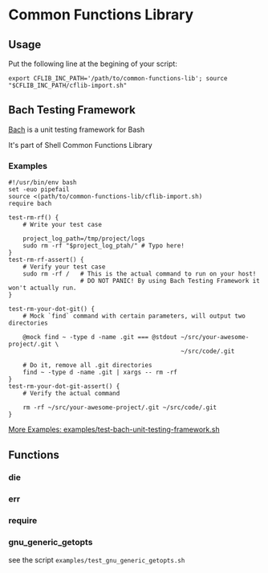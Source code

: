 Common Functions Library
========================

## Usage

Put the following line at the begining of your script:

    export CFLIB_INC_PATH='/path/to/common-functions-lib'; source "$CFLIB_INC_PATH/cflib-import.sh"

## Bach Testing Framework

[Bach](lib/bach/) is a unit testing framework for Bash

It's part of Shell Common Functions Library

### Examples


    #!/usr/bin/env bash
    set -euo pipefail
    source <(path/to/common-functions-lib/cflib-import.sh)
    require bach

    test-rm-rf() {
        # Write your test case
    
        project_log_path=/tmp/project/logs
        sudo rm -rf "$project_log_ptah/" # Typo here!
    }
    test-rm-rf-assert() {
        # Verify your test case
        sudo rm -rf /   # This is the actual command to run on your host!
                        # DO NOT PANIC! By using Bach Testing Framework it won't actually run.
    }

    test-rm-your-dot-git() {
        # Mock `find` command with certain parameters, will output two directories

        @mock find ~ -type d -name .git === @stdout ~/src/your-awesome-project/.git \
                                                    ~/src/code/.git

        # Do it, remove all .git directories
        find ~ -type d -name .git | xargs -- rm -rf
    }
    test-rm-your-dot-git-assert() {
        # Verify the actual command

        rm -rf ~/src/your-awesome-project/.git ~/src/code/.git
    }


[More Examples: examples/test-bach-unit-testing-framework.sh](examples/test-bach-unit-testing-framework.sh)
    
## Functions

### die
### err
### require
### gnu_generic_getopts

see the script `examples/test_gnu_generic_getopts.sh`
